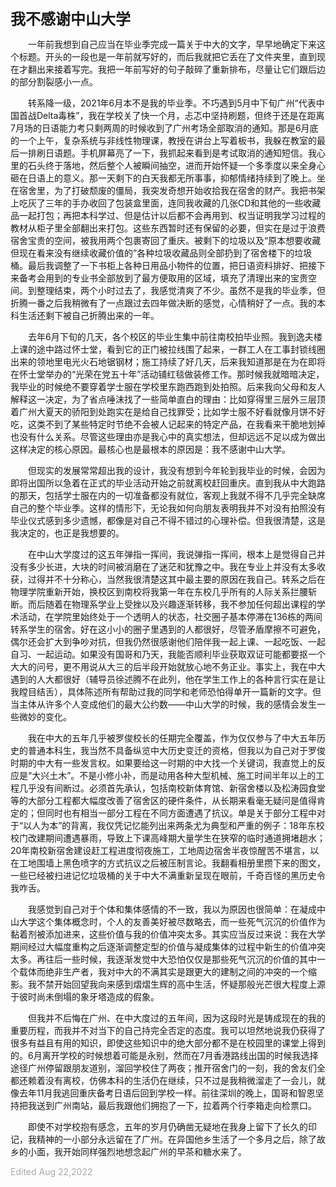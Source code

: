 **<font size=5>我不感谢中山大学</font>**

&emsp;&emsp;一年前我想到自己应当在毕业季完成一篇关于中大的文字，早早地确定下来这个标题。开头的一段也是一年前就写好的，而后我就把它丢在了文件夹里，直到现在才翻出来接着写完。我把一年前写好的句子敲碎了重新排布，尽量让它们跟后边的部分割裂感小一点。

&emsp;&emsp;转系降一级，2021年6月本不是我的毕业季。不巧遇到5月中下旬广州“代表中国首战Delta毒株”，我在学校关了快一个月，忐忑中坚持刷题，但终于还是在距离7月场的日语能力考只剩两周的时候收到了广州考场全部取消的通知。那是6月底的一个上午，复杂系统与非线性物理课，教授在讲台上写着板书，我躲在教室的最后一排刷日语题。手机屏幕亮了一下，我抓起来看到是考试取消的通知短信。我心里的石头终于落地，然后整个人被瞬间抽空，进而开始怀疑一个多季度以来全身心砸在日语上的意义。那一天剩下的白天我都无所事事，抑郁情绪持续到了晚上。坐在宿舍里，为了打破颓废的僵局，我突发奇想开始收拾我在宿舍的财产。我把书架上吃灰了三年的手办收回了包装盒里面，连同我收藏的几张CD和其他的一些收藏品一起打包；再把本科学过、但是估计以后都不会再用到、权当证明我学习过程的教材从柜子里全部翻出来打包。这些东西暂时还有保留的必要，但实在是过于浪费宿舍宝贵的空间，被我用两个包裹寄回了重庆。被剩下的垃圾以及“原本想要收藏但现在看来没有继续收藏价值的”各种垃圾收藏品则全部扔到了宿舍楼下的垃圾桶。最后我调整了一下书柜上各种日用品小物件的位置，把日语资料排好、把接下来备考会用到的专业书全部放到了最方便取用的区域，填充了清理出来的宝贵空间。到整理结束，两个小时过去了，我感觉清爽了不少。虽然不是我的毕业季，但折腾一番之后我稍微有了一点跟过去四年做决断的感觉，心情稍好了一点。我的本科生活还剩下被自己折腾出来的一年。

&emsp;&emsp;去年6月下旬的几天，各个校区的毕业生集中前往南校拍毕业照。我到逸夫楼上课的途中路过怀士堂，看到它的正门被拉线围了起来，一群工人在工事封锁线圈出来的领地里电光火石地锯钢材；施工持续了好几天，后来我知道那是在为在即将在怀士堂举办的“光荣在党五十年”活动铺红毯做装修工作。那时候我就暗暗决定，我毕业的时候绝不要穿着学士服在学校里东跑西跑到处拍照。后来我向父母和友人解释这一决定，为了省点唾沫找了一些简单直白的理由：比如穿得里三层外三层顶着广州大夏天的骄阳到处跑实在是给自己找罪受；比如学士服不好看就像月饼不好吃，这类不到了某些特定时节绝不会被人记起来的特定产品，在我看来干脆地划掉也没有什么关系。尽管这些理由亦是我心中的真实想法，但却远远不足以成为做出这样决定的核心原因。最核心也是最根本的原因是：我不感谢中山大学。

&emsp;&emsp;但现实的发展常常超出我的设计，我没有想到今年轮到我毕业的时候，会因为即将出国所以急着在正式的毕业活动开始之前就离校赶回重庆。直到我从中大跑路的那天，包括学士服在内的一切准备都没有就位，客观上我就不得不几乎完全缺席自己的整个毕业季。这样的情形下，无论我如何向朋友表明我并不对没有拍照没有毕业仪式感到多少遗憾，都像是对自己不得不错过的心理补偿。但我很清楚，这是我决定的，也正是我想要的。

&emsp;&emsp;在中山大学度过的这五年弹指一挥间，我说弹指一挥间，根本上是觉得自己并没有多少长进，大块的时间被消磨在了迷茫和犹豫之中。我在专业上并没有太多收获，过得并不十分称心，当然我很清楚这其中最主要的原因在我自己。转系之后在物理学院重新开始，换校区到南校将我第一年在东校几乎所有的人际关系拦腰斩断。而后随着在物理系学业上受挫以及兴趣逐渐转移，我不参加任何超出课程的学术活动，在学院里始终处于一个透明人的状态，社交圈子基本停滞在136栋的两间转系学生的宿舍。好在这小小的圈子里遇到的人都很好，尽管矛盾摩擦不可避免，偶尔还会扩大到争吵对抗，但我仍然很感谢他们陪伴我一起上课、一起吃饭、一起自习、一起运动。如果没有国哥和乃天，我能否顺利毕业获取双证可能都要抠一个大大的问号，更不用说从大三的后半段开始就放心地不务正业。事实上，我在中大遇到的人大都很好（辅导员徐述腾不在此列，他在学生工作上的各种言行实在是让我瞠目结舌），具体陈述所有帮助过我的同学和老师恐怕得单开一篇新的文字。但当主体从许多个人变成他们的最大公约数——中山大学的时候，我的感情会发生一些微妙的变化。

&emsp;&emsp;我在中大的五年几乎被罗俊校长的任期完全覆盖，作为仅仅参与了中大五年历史的普通本科生，我当然不具备纵览中大历史变迁的资格，但我以为自己对于罗俊时期的中大有一些发言权。如果要给这一时期的中大找一个关键词，我直觉上的反应是“大兴土木”。不是小修小补，而是动用各种大型机械、施工时间半年以上的工程几乎没有间断过。必须首先承认，包括南校新体育馆、新宿舍楼以及松涛园食堂等的大部分工程都大幅度改善了宿舍区的硬件条件，从长期来看毫无疑问是值得肯定的；但同时也有相当一部分工程在不同方面遭遇了抗议。单是关于部分工程中对于“以人为本”的背离，我仅凭记忆能列出来两条尤为典型和严重的例子：18年东校校门改建期间遭遇暴雨，导致上下课高峰期大量学生在狭窄的临时通道拥堵趟水；20年南校新宿舍建设赶工程进度彻夜施工，工地周边宿舍半夜惊醒苦不堪言，以在工地围墙上黑色喷字的方式抗议之后被压制言论。我翻看相册里攒下来的图文，一些已经被扫进记忆垃圾桶的关于中大不满重新呈现在眼前，千奇百怪的黑历史令我咋舌。

&emsp;&emsp;我感觉到自己对于个体和集体感情的不一致，我以为原因也很简单：在凝成中山大学这个集体概念时，个人的友善美好被尽数略去，而一些死气沉沉的价值作为黏着剂被添加进来，这些价值与我的价值冲突太多。其实应当反过来说：我在大学期间经过大幅度重构之后逐渐调整定型的价值与凝成集体的过程中新生的价值冲突太多。再往后一些时候，我逐渐发觉中大恐怕仅仅是那些死气沉沉的价值的其中一个载体而绝非生产者，我对中大的不满其实是跟更大的建制之间的冲突的一个缩影。我不禁开始回望我向来感到熠熠生辉的高中生活，怀疑那般光芒很大程度上源于彼时尚未倒塌的象牙塔造成的假象。

&emsp;&emsp;但我并不后悔在广州、在中大度过的五年间，因为这段时光是铸成现在的我的重要历程，而我并不对当下的自己持完全否定的态度。我可以坦然地说我仍获得了很多有益且有用的知识，即使这些知识中的绝大部分都不是在校园里的课堂上得到的。6月离开学校的时候想着可能是永别，然而在7月香港路线出国的时候我选择途径广州停留跟朋友道别，溜回学校住了两夜；推开宿舍门的一刻，我的舍友们全都还赖着没有离校，仿佛本科的生活仍在继续，只不过是我稍微溜走了一会儿，就像去年11月我逃回重庆备考日语后回到学校一样。前往深圳的晚上，国哥和智恩坚持把我送到广州南站，最后我跟他们拥抱了一下，拉着两个行李箱走向检票口。

&emsp;&emsp;即使不对学校抱有感念，五年的岁月仍确凿无疑地在我身上留下了长久的印记，我精神的一小部分永远留在了广州。在异国他乡生活了一个多月之后，除了故乡的小面，我开始同样强烈地想念起广州的早茶和糖水来了。

<font color=DarkGray>Edited Aug 22,2022</font>&emsp;&emsp;

